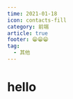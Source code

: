 ```yaml
---
time: 2021-01-18
icon: contacts-fill
category: 前端
article: true
footer: 😁😁😁
tag:
  - 其他
---
```

# hello